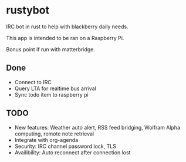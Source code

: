 # rustybot
IRC bot in rust to help with blackberry daily needs. 

This app is intended to be ran on a Raspberry Pi.

Bonus point if run with matterbridge.

## Done
* Connect to IRC
* Query LTA for realtime bus arrival
* Sync todo item to raspberry pi

## TODO
* New features: Weather auto alert, RSS feed bridging, Wolfram Alpha computing, remote note retrieval
* Integrate with org-agenda
* Security: IRC channel password lock, TLS
* Availibility: Auto reconnect after connection lost
